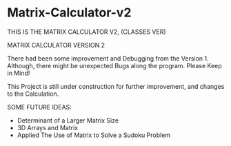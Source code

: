 # Matrix-Calculator-v2
THIS IS THE MATRIX CALCULATOR V2, (CLASSES VER) 

MATRIX CALCULATOR VERSION 2 

There had been some improvement and Debugging from the Version 1. Although, there might be unexpected Bugs along the program. Please Keep in Mind! 

This Project is still under construction for further improvement, and changes to the Calculation.

SOME FUTURE IDEAS: 
- Determinant of a Larger Matrix Size 
- 3D Arrays and Matrix 
- Applied The Use of Matrix to Solve a Sudoku Problem 
